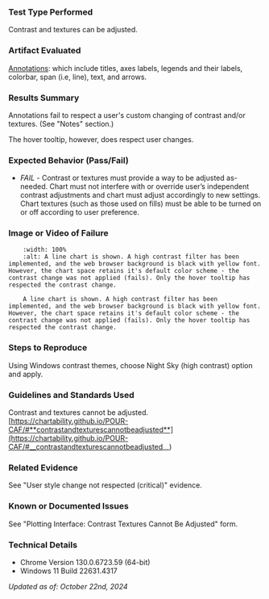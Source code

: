 ### Test Type Performed

Contrast and textures can be adjusted.

### Artifact Evaluated

[Annotations](https://docs.bokeh.org/en/latest/docs/user_guide/interaction.html): which include titles, axes labels, legends and their labels, colorbar, span (i.e, line), text, and arrows.

### Results Summary

Annotations fail to respect a user's custom changing of contrast and/or textures. (See "Notes" section.)

The hover tooltip, however, does respect user changes.

### Expected Behavior (Pass/Fail)

- _FAIL_ - Contrast or textures must provide a way to be adjusted as-needed. Chart must not interfere with or override user’s independent contrast adjustments and chart must adjust accordingly to new settings. Chart textures (such as those used on fills) must be able to be turned on or off according to user preference.

### Image or Video of Failure

```{figure} ./assets/annotations_contrast-texture-adjustments.png
    :width: 100%
    :alt: A line chart is shown. A high contrast filter has been implemented, and the web browser background is black with yellow font. However, the chart space retains it's default color scheme - the contrast change was not applied (fails). Only the hover tooltip has respected the contrast change.

    A line chart is shown. A high contrast filter has been implemented, and the web browser background is black with yellow font. However, the chart space retains it's default color scheme - the contrast change was not applied (fails). Only the hover tooltip has respected the contrast change.
```

### Steps to Reproduce

Using Windows contrast themes, choose Night Sky (high contrast) option and apply.

### Guidelines and Standards Used

Contrast and textures cannot be adjusted. [https://chartability.github.io/POUR-CAF/#**contrastandtexturescannotbeadjusted**](https://chartability.github.io/POUR-CAF/#__contrastandtexturescannotbeadjusted__)

### Related Evidence

See "User style change not respected (critical)" evidence.

### Known or Documented Issues

See "Plotting Interface: Contrast Textures Cannot Be Adjusted" form.

### Technical Details

- Chrome Version 130.0.6723.59 (64-bit)
- Windows 11 Build 22631.4317

_Updated as of: October 22nd, 2024_

<!-- ### Notes
These results can be viewed in the "Plotting Interface" results, as most of the annotations were tested there.  -->
